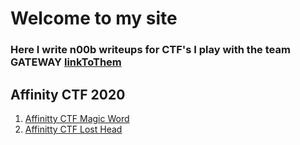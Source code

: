 # Welcome to my site

### Here I write n00b writeups for CTF's I play with the team GATEWAY [linkToThem](https://ctftime.org/team/138426)


Affinity CTF 2020
-----

1. [Affinitty CTF Magic Word](https://0xsagacity.github.io/affinity-magic-word.html) 
2. [Affinitty CTF Lost Head](https://0xsagacity.github.io/affinity-lost-head.html) 

